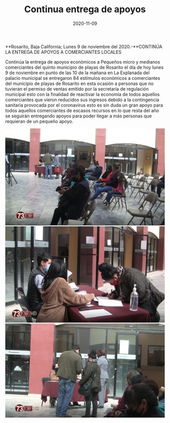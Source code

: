 ﻿---
layout: blog
title:  "Continua entrega de apoyos"
date:   2020-11-09  
categories: rosarito
permalink: /:categories/:title:output_ext
image: /img/cnr/entrega-de-apoyo.jpg
autor: 
---


**Rosarito, Baja California;  Lunes 9 de noviembre del 2020.-**CONTINÚA LA ENTREGA DE APOYOS A COMERCIANTES LOCALES


Continúa la entrega de apoyos económicos a Pequeños micro y medianos comerciantes del quinto municipio de playas de Rosarito el día de hoy lunes 9 de noviembre en punto de las 10 de la mañana en La Explanada del palacio municipal se entregaron 84 estímulos económicos a comerciantes del municipio de playas de Rosarito en esta ocasión a personas que no tuvieran el permiso de ventas emitido por la secretaría de regulación municipal esto con la finalidad de reactivar la economía de todos aquellos comerciantes que vieron reducidos sus ingresos debido a la contingencia sanitaria provocada por el coronavirus esto es sin duda un gran apoyo para todos aquellos comerciantes de escasos recursos en lo que resta del año se seguirán entregando apoyos para poder llegar a más personas que requieran de un pequeño apoyo.

<div id="carouselExampleSlidesOnly" class="carousel slide" data-ride="carousel">
  <div class="carousel-inner">
    <div class="carousel-item active">
       <img class="d-block w-100" src="/img/cnr/entrega-de-apoyo.jpg" loading="lazy"  alt="Entrega de apoyo">
    </div>
    <div class="carousel-item">
      <img class="d-block w-100" src="/img/cnr/entrega-de-apoyo-2.jpg" loading="lazy"  alt="Entrega de apoyo">
    </div>
     <div class="carousel-item">
      <img class="d-block w-100" src="/img/cnr/entrega-de-apoyo-3.jpg" loading="lazy"  alt="Entrega de apoyo">
    </div>
  </div>
</div>